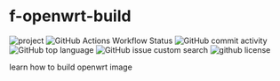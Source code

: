 # f-openwrt-build

![project](https://img.shields.io/badge/openwrt-f%20build-%237FFF00.svg?style=flat-square&labelColor=%2300BFFF) ![GitHub Actions Workflow Status](https://img.shields.io/github/actions/workflow/status/:user/:repo/:workflow) ![GitHub commit activity](https://img.shields.io/github/commit-activity/t/fenghshia/f-openwrt-build?style=flat-square) ![GitHub top language](https://img.shields.io/github/languages/top/fenghshia/f-openwrt-build?style=flat-square) ![GitHub issue custom search](https://img.shields.io/github/issues-search?query=repo%3Af-openwrt-build%2Fshields%20is%3Aissue%20is%3Aopen&style=flat-square) ![github license](https://img.shields.io/github/license/fenghshia/f-openwrt-build?style=flat-square)

learn how to build openwrt image
